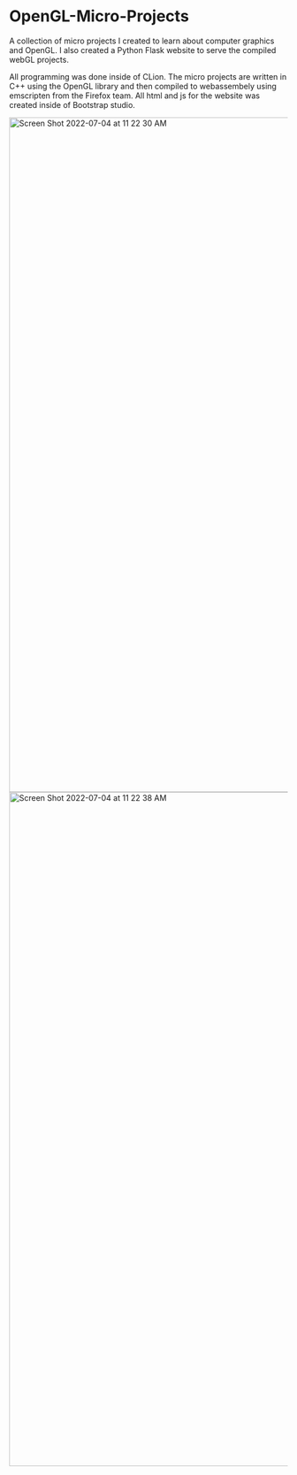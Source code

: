 # OpenGL-Micro-Projects
A collection of micro projects I created to learn about computer graphics and OpenGL. I also created a Python Flask website to serve the compiled webGL projects.

All programming was done inside of CLion. The micro projects are written in C++ using the OpenGL library and then compiled to webassembely using emscripten from the Firefox team. All html and js for the website was created inside of Bootstrap studio.

<img width="1220" alt="Screen Shot 2022-07-04 at 11 22 30 AM" src="https://user-images.githubusercontent.com/57970967/177203805-a13959a5-1615-4b41-a165-2061da54a10a.png">

<img width="1219" alt="Screen Shot 2022-07-04 at 11 22 38 AM" src="https://user-images.githubusercontent.com/57970967/177203809-040fb793-c98c-442e-946e-5ad09dd01c18.png">
